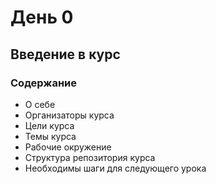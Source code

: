 # День 0
## Введение в курс

### Содержание
- О себе
- Организаторы курса
- Цели курса
- Темы курса
- Рабочие окружение
- Структура репозитория курса
- Необходимы шаги для следующего урока
